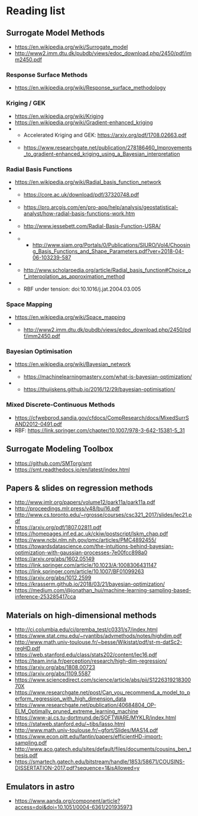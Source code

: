 # Reading list

## Surrogate Model Methods
 - https://en.wikipedia.org/wiki/Surrogate_model
 - http://www2.imm.dtu.dk/pubdb/views/edoc_download.php/2450/pdf/imm2450.pdf

### Response Surface Methods
 - https://en.wikipedia.org/wiki/Response_surface_methodology
 
### Kriging / GEK
 - https://en.wikipedia.org/wiki/Kriging
 - https://en.wikipedia.org/wiki/Gradient-enhanced_kriging
 - - Accelerated Kriging and GEK: https://arxiv.org/pdf/1708.02663.pdf
 - - https://www.researchgate.net/publication/278186460_Improvements_to_gradient-enhanced_kriging_using_a_Bayesian_interpretation
 
### Radial Basis Functions
 - https://en.wikipedia.org/wiki/Radial_basis_function_network
 - - https://core.ac.uk/download/pdf/37320748.pdf
 - - https://pro.arcgis.com/en/pro-app/help/analysis/geostatistical-analyst/how-radial-basis-functions-work.htm
 - - http://www.jessebett.com/Radial-Basis-Function-USRA/
 - - - http://www.siam.org/Portals/0/Publications/SIURO/Vol4/Choosing_Basis_Functions_and_Shape_Parameters.pdf?ver=2018-04-06-103239-587
 - - http://www.scholarpedia.org/article/Radial_basis_function#Choice_of_interpolation_as_approximation_method
 - - RBF under tension: doi:10.1016/j.jat.2004.03.005
 
### Space Mapping
 - https://en.wikipedia.org/wiki/Space_mapping
 - - http://www2.imm.dtu.dk/pubdb/views/edoc_download.php/2450/pdf/imm2450.pdf
 
### Bayesian Optimisation
 - https://en.wikipedia.org/wiki/Bayesian_network
 - - https://machinelearningmastery.com/what-is-bayesian-optimization/
 - - https://thuijskens.github.io/2016/12/29/bayesian-optimisation/
 
### Mixed Discrete-Continuous Methods
 - https://cfwebprod.sandia.gov/cfdocs/CompResearch/docs/MixedSurrSAND2012-0491.pdf
 - RBF: https://link.springer.com/chapter/10.1007/978-3-642-15381-5_31


## Surrogate Modeling Toolbox

 - https://github.com/SMTorg/smt
 - https://smt.readthedocs.io/en/latest/index.html


## Papers & slides on regression methods

 - http://www.jmlr.org/papers/volume12/park11a/park11a.pdf
 - http://proceedings.mlr.press/v48/bui16.pdf
 - http://www.cs.toronto.edu/~rgrosse/courses/csc321_2017/slides/lec21.pdf
 - https://arxiv.org/pdf/1807.02811.pdf
 - https://homepages.inf.ed.ac.uk/ckiw/postscript/lskm_chap.pdf
 - https://www.ncbi.nlm.nih.gov/pmc/articles/PMC4892455/
 - https://towardsdatascience.com/the-intuitions-behind-bayesian-optimization-with-gaussian-processes-7e00fcc898a0
 - https://arxiv.org/abs/1602.05149
 - https://link.springer.com/article/10.1023/A:1008306431147
 - https://link.springer.com/article/10.1007/BF01099263
 - https://arxiv.org/abs/1012.2599
 - https://krasserm.github.io/2018/03/21/bayesian-optimization/
 - https://medium.com/@jonathan_hui/machine-learning-sampling-based-inference-253285417cca


## Materials on high-dimensional methods

 - http://ci.columbia.edu/ci/premba_test/c0331/s7/index.html
 - https://www.stat.cmu.edu/~ryantibs/advmethods/notes/highdim.pdf
 - http://www.math.univ-toulouse.fr/~besse/Wikistat/pdf/st-m-datSc2-regHD.pdf
 - https://web.stanford.edu/class/stats202/content/lec16.pdf
 - https://team.inria.fr/perception/research/high-dim-regression/
 - https://arxiv.org/abs/1808.00723
 - https://arxiv.org/abs/1109.5587
 - https://www.sciencedirect.com/science/article/abs/pii/S122631921830070X
 - https://www.researchgate.net/post/Can_you_recommend_a_model_to_perform_regression_with_high_dimension_data
 - https://www.researchgate.net/publication/40684804_OP-ELM_Optimally_pruned_extreme_learning_machine
 - https://www-ai.cs.tu-dortmund.de/SOFTWARE/MYKLR/index.html
 - https://statweb.stanford.edu/~tibs/lasso.html
 - http://www.math.univ-toulouse.fr/~gfort/Slides/MAS14.pdf
 - https://www.econ.pitt.edu/fantin/papers/efficientHD-import-sampling.pdf
 - http://www.aco.gatech.edu/sites/default/files/documents/cousins_ben_thesis.pdf
 - https://smartech.gatech.edu/bitstream/handle/1853/58671/COUSINS-DISSERTATION-2017.pdf?sequence=1&isAllowed=y

## Emulators in astro

 - https://www.aanda.org/component/article?access=doi&doi=10.1051/0004-6361/201935973

